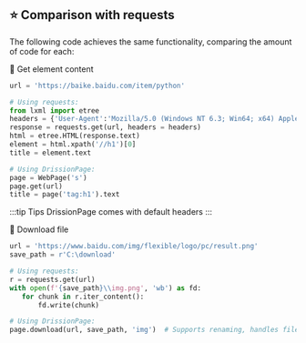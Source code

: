 ⭐ Comparison with requests
---

The following code achieves the same functionality, comparing the amount of code for each:

🔸 Get element content

```python
url = 'https://baike.baidu.com/item/python'

# Using requests:
from lxml import etree
headers = {'User-Agent':'Mozilla/5.0 (Windows NT 6.3; Win64; x64) AppleWebKit/537.36 (KHTML, like Gecko) Chrome/41.0.2272.118 Safari/537.36'}
response = requests.get(url, headers = headers)
html = etree.HTML(response.text)
element = html.xpath('//h1')[0]
title = element.text

# Using DrissionPage:
page = WebPage('s')
page.get(url)
title = page('tag:h1').text
```

:::tip Tips
    DrissionPage comes with default headers
:::

🔸 Download file

```python
url = 'https://www.baidu.com/img/flexible/logo/pc/result.png'
save_path = r'C:\download'

# Using requests:
r = requests.get(url)
with open(f'{save_path}\\img.png', 'wb') as fd:
   for chunk in r.iter_content():
       fd.write(chunk)

# Using DrissionPage:
page.download(url, save_path, 'img')  # Supports renaming, handles filename conflicts
```

